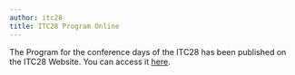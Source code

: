 ```yaml
---
author: itc28
title: ITC28 Program Online
---
```



The Program for the conference days of the ITC28 has been published on the ITC28 Website. You can access it [here](https://archive.itc-conference.org/itc28/en/schedule/conference-program.html).
